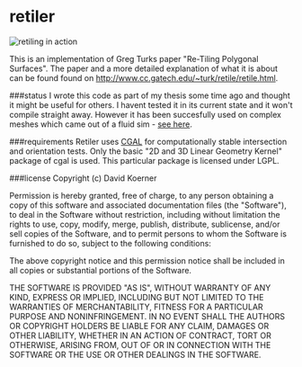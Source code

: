 retiler
=======

![retiling in action](https://raw.github.com/dkoerner/retiler/master/retiling.jpg)

This is an implementation of Greg Turks paper "Re-Tiling Polygonal Surfaces". The paper and a more detailed explanation of what it is about can be found found on http://www.cc.gatech.edu/~turk/retile/retile.html.

###status
I wrote this code as part of my thesis some time ago and thought it might be useful for others. I havent tested it in its current state and it won't compile straight away. However it has been succesfully used on complex meshes which came out of a fluid sim - [see here](https://www.inf.tu-dresden.de/content/institutes/smt/cg/results/majorthesis/dkoerner/dkoerner.en.html).

###requirements
Retiler uses [CGAL](http://www.cgal.org) for computationally stable intersection and orientation tests. Only the basic "2D and 3D Linear Geometry Kernel" package of cgal is used. This particular package is licensed under LGPL. 
	
###license
Copyright (c) David Koerner

Permission is hereby granted, free of charge, to any person obtaining a copy of this software and associated documentation files (the "Software"), to deal in the Software without restriction, including without limitation the rights to use, copy, modify, merge, publish, distribute, sublicense, and/or sell copies of the Software, and to permit persons to whom the Software is furnished to do so, subject to the following conditions:

The above copyright notice and this permission notice shall be included in all copies or substantial portions of the Software.

THE SOFTWARE IS PROVIDED "AS IS", WITHOUT WARRANTY OF ANY KIND, EXPRESS OR IMPLIED, INCLUDING BUT NOT LIMITED TO THE WARRANTIES OF MERCHANTABILITY, FITNESS FOR A PARTICULAR PURPOSE AND NONINFRINGEMENT. IN NO EVENT SHALL THE AUTHORS OR COPYRIGHT HOLDERS BE LIABLE FOR ANY CLAIM, DAMAGES OR OTHER LIABILITY, WHETHER IN AN ACTION OF CONTRACT, TORT OR OTHERWISE, ARISING FROM, OUT OF OR IN CONNECTION WITH THE SOFTWARE OR THE USE OR OTHER DEALINGS IN THE SOFTWARE.

